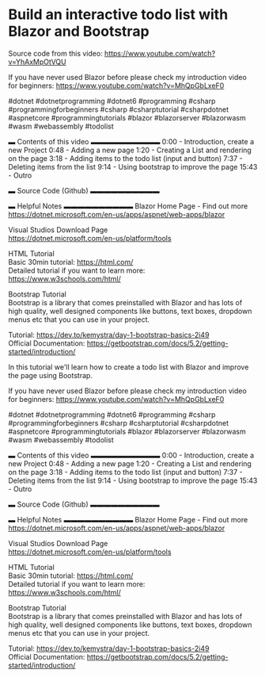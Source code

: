 # Build an interactive todo list with Blazor and Bootstrap

Source code from this video: https://www.youtube.com/watch?v=YhAxMpOtVQU

If you have never used Blazor before please check my introduction video for beginners: https://www.youtube.com/watch?v=MhQpGbLxeF0

 #dotnet #dotnetprogramming #dotnet6 #programming #csharp #programmingforbeginners #csharp #csharptutorial  #csharpdotnet #aspnetcore #programmingtutorials #blazor #blazorserver #blazorwasm #wasm #webassembly #todolist  

▬ Contents of this video  ▬▬▬▬▬▬▬▬▬▬
0:00 - Introduction, create a new Project
0:48 - Adding a new page
1:20 - Creating a List and rendering on the page
3:18 - Adding items to the todo list (input and button)
7:37 - Deleting items from the list
9:14 - Using bootstrap to improve the page
15:43 - Outro

 ▬ Source Code (Github)  ▬▬▬▬▬▬▬▬▬▬

 ▬ Helpful Notes  ▬▬▬▬▬▬▬▬▬▬
Blazor Home Page - Find out more 
https://dotnet.microsoft.com/en-us/apps/aspnet/web-apps/blazor  

Visual Studios Download Page  
https://dotnet.microsoft.com/en-us/platform/tools  

HTML Tutorial  
Basic 30min tutorial: https://html.com/  
Detailed tutorial if you want to learn more: https://www.w3schools.com/html/  

Bootstrap Tutorial  
Bootstrap is a library that comes preinstalled with Blazor and has lots of high quality, well designed components like buttons, text boxes, dropdown menus etc that you can use in your project. 
 
Tutorial: https://dev.to/kemystra/day-1-bootstrap-basics-2i49  
Official Documentation: https://getbootstrap.com/docs/5.2/getting-started/introduction/


In this tutorial we'll learn how to create a todo list with Blazor and improve the page using Bootstrap.

If you have never used Blazor before please check my introduction video for beginners: https://www.youtube.com/watch?v=MhQpGbLxeF0

 #dotnet #dotnetprogramming #dotnet6 #programming #csharp #programmingforbeginners #csharp #csharptutorial  #csharpdotnet #aspnetcore #programmingtutorials #blazor #blazorserver #blazorwasm #wasm #webassembly #todolist  

▬ Contents of this video  ▬▬▬▬▬▬▬▬▬▬
0:00 - Introduction, create a new Project
0:48 - Adding a new page
1:20 - Creating a List and rendering on the page
3:18 - Adding items to the todo list (input and button)
7:37 - Deleting items from the list
9:14 - Using bootstrap to improve the page
15:43 - Outro

 ▬ Source Code (Github)  ▬▬▬▬▬▬▬▬▬▬

 ▬ Helpful Notes  ▬▬▬▬▬▬▬▬▬▬
Blazor Home Page - Find out more 
https://dotnet.microsoft.com/en-us/apps/aspnet/web-apps/blazor  

Visual Studios Download Page  
https://dotnet.microsoft.com/en-us/platform/tools  

HTML Tutorial  
Basic 30min tutorial: https://html.com/  
Detailed tutorial if you want to learn more: https://www.w3schools.com/html/  

Bootstrap Tutorial  
Bootstrap is a library that comes preinstalled with Blazor and has lots of high quality, well designed components like buttons, text boxes, dropdown menus etc that you can use in your project. 
 
Tutorial: https://dev.to/kemystra/day-1-bootstrap-basics-2i49  
Official Documentation: https://getbootstrap.com/docs/5.2/getting-started/introduction/
